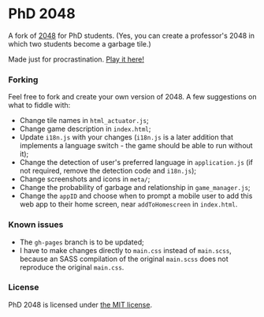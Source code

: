 # PhD 2048
A fork of [2048](https://github.com/gabrielecirulli/2048) for PhD students. (Yes, you can create a professor's 2048 in which two students become a garbage tile.)

Made just for procrastination. [Play it here!](https://ymfa.github.io/phd-2048/)

### Forking
Feel free to fork and create your own version of 2048. A few suggestions on what to fiddle with:

- Change tile names in `html_actuator.js`;
- Change game description in `index.html`;
- Update `i18n.js` with your changes (`i18n.js` is a later addition that implements a language switch - the game should be able to run without it);
- Change the detection of user's preferred language in `application.js` (if not required, remove the detection code and `i18n.js`);
- Change screenshots and icons in `meta/`;
- Change the probability of garbage and relationship in `game_manager.js`;
- Change the `appID` and choose when to prompt a mobile user to add this web app to their home screen, near `addToHomescreen` in `index.html`.

### Known issues
- The `gh-pages` branch is to be updated;
- I have to make changes directly to `main.css` instead of `main.scss`, because an SASS compilation of the original `main.scss` does not reproduce the original `main.css`.

### License
PhD 2048 is licensed under [the MIT license](https://github.com/ymfa/phd-2048/blob/master/LICENSE.txt).
